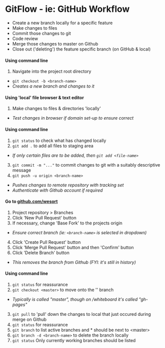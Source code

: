 # GitFlow - ie: GitHub Workflow
- Create a new branch locally for a specific feature
- Make changes to files
- Commit those changes to git
- Code review
- Merge those changes to master on Github
- Close out ('deleting') the feature specific branch (on GitHub & local)

#### Using command line
1. Navigate into the project root directory
  - `git checkout -b <branch-name>`
  - *Creates a new branch and changes to it*

#### Using 'local' file browser & text editor
1. Make changes to files & directories 'locally'
  - *Test changes in browser if domain set-up to ensure correct*

#### Using command line
1. `git status` to check what has changed locally
2. `git add .` to add all files to staging area
  - *If only certain files are to be added, then `git add <file-name>`*
3. `git commit -m "..."` to commit changes to git with a suitably descriptive message
4. `git push -u origin <branch-name>`
  - *Pushes changes to remote repository with tracking set*
  - *Authenticate with Github account if required*

#### Go to [github.com/wesort](https://github.com/wesort)
1. Project repository > Branches
2. Click 'New Pull Request' button
3. If necessary, change 'Base Fork' to the projects origin
  - *Ensure correct branch (ie: `<branch-name>` is selected in dropdown)*
4. Click 'Create Pull Request' button
5. Click 'Merge Pull Request' button and then 'Confirm' button
6. Click 'Delete Branch' button
  - *This removes the branch from Github (FYI: it's still in history)*

#### Using command line
1. `git status` for reassurance
2. `git checkout <master>` to move onto the '<master>' branch
  - *Typically <master> is called "master", though on /whiteboard it's called "gh-pages"*
3. `git pull` to 'pull' down the changes to local that just occured during merge on Github
4. `git status` for reassurance
5. `git branch` to list active branches and * should be next to \<master>
6. `git branch -d <branch-name>` to delete the branch locally
7. `git status` Only currently working branches should be listed